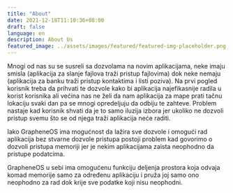 ```yaml
---
title: "About"
date: 2021-12-18T11:10:36+08:00
draft: false
language: en
description: About Us
featured_image: ../assets/images/featured/featured-img-placeholder.png
---
```


Mnogi od nas su se susreli sa dozvolama na novim aplikacijama, neke imaju smisla (aplikacija za slanje fajlova traži pristup fajlovima) dok neke nemaju (aplikacija za banku traži pristup kontaktima i listi poziva). Na prvi pogled korisnik treba da prihvati te dozvole kako bi aplikacija najefikasnije radila u korist korisnika ali većina nas ne želi da nam aplikacija za mape prati tačnu lokaciju svaki dan pa se mnogi opredeljuju da odbiju te zahteve. Problem nastaje kad korisnik shvati da je to samo iluzija izbora jer ukoliko ne dozvoli pristup svemu što se od njega traži aplikacija neće raditi.

Iako GrapheneOS ima mogućnost da lažira sve dozvole i omogući rad aplikacija bez stvarne dozvole pristupa postoji problem kad govorimo o dozvoli pristupa memoriji jer je nekim aplikacijama zaista neophodno da pristupe podatcima.

GrapheneOS u sebi ima omogućenu funkciju deljenja prostora koja odvaja komad memorije samo za određenu aplikaciju i pruža joj samo ono neophodno za rad dok krije sve podatke koji nisu neophodni.